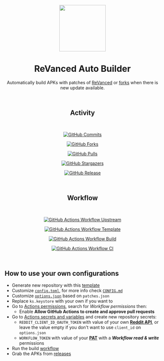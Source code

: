 <div align="center">

[<img src="https://raw.githubusercontent.com/ReVanced/revanced-patches/main/assets/revanced-logo/revanced-logo.svg" width="150px"/>](../../)

# ReVanced Auto Builder

Automatically build APKs with patches of [ReVanced](https://github.com/ReVanced/revanced-patches) or [forks](https://github.com/ReVanced/revanced-patches-template/forks?include=active%2Cnetwork&page=1&period=&sort_by=stargazer_counts) when there is new update available.

<br>

## Activity

<br>

[![GitHub Commits](https://img.shields.io/badge/Commits-Link-%23444444?style=for-the-badge&logo=github&label=Commits&labelColor=%23444444&color=%239858B8)](../../commits)

[![GitHub Forks](https://img.shields.io/badge/Forks-Link-%23444444?style=for-the-badge&logo=github&label=Forks&labelColor=%23444444&color=%239858B8)](../../forks)

[![GitHub Pulls](https://img.shields.io/badge/Pulls-Link-%23444444?style=for-the-badge&logo=github&label=Pulls&labelColor=%23444444&color=%239858B8)](../../pulls)

[![GitHub Stargazers](https://img.shields.io/badge/Stargazers-Link-%23444444?style=for-the-badge&logo=github&label=Stargazers&labelColor=%23444444&color=%239858B8)
](../../stargazers)

[![GitHub Release](https://img.shields.io/badge/Releases-Link-%23444444?style=for-the-badge&logo=github&label=Releases&labelColor=%23444444&color=%239858B8)
](../../releases)

<br>

## Workflow

<br>

[![GitHub Actions Workflow Upstream](https://img.shields.io/github/actions/workflow/status/mementomoryn/rmm/sync.yml?branch=main&style=for-the-badge&logo=github%20actions&logoColor=%23FFFFFF&label=Upstream&labelColor=%23444444&color=%23405898)
](https://github.com/mementomoryn/rmm/actions/workflows/sync.yml)

[![GitHub Actions Workflow Template](https://img.shields.io/badge/Template-Status-%23444444?style=for-the-badge&logo=github%20actions&logoColor=%23FFFFFF&label=Template&labelColor=%23444444&color=%23405898)
](../../actions/workflows/template_sync.yml)

[![GitHub Actions Workflow Build](https://img.shields.io/badge/CI-Status-%23444444?style=for-the-badge&logo=github%20actions&logoColor=%23FFFFFF&label=Build&labelColor=%23444444&color=%23405898)
](../../actions/workflows/build.yml)

[![GitHub Actions Workflow CI](https://img.shields.io/badge/CI-Status-%23444444?style=for-the-badge&logo=github%20actions&logoColor=%23FFFFFF&label=CI&labelColor=%23444444&color=%23405898)
](../../actions/workflows/ci.yml)

</div>

<br>

## How to use your own configurations

 * Generate new repository with this [template](https://github.com/new?template_name=rv-builder&template_owner=mementomoryn)
 * Customize [`config.toml`](./config.toml), for more info check [`CONFIG.md`](./CONFIG.md)
 * Customize [`options.json`](./options.json) based on `patches.json`
 * Replace `ks.keystore` with your own if you want to
 * Go to [Actions permissions](../../settings/actions), search for _Workflow permissions_ then:
   * Enable **Allow GitHub Actions to create and approve pull requests**
 * Go to [Actions secrets and variables](../../settings/secrets/actions) and create new repository secrets:
   * `REDDIT_CLIENT_ID_OAUTH_TOKEN` with value of your own [**Reddit API**](https://www.reddit.com/prefs/apps), or leave the value empty if you don't want to use `client_id` on `options.json`
   * `WORKFLOW_TOKEN` with value of your [**PAT**](https://github.com/settings/tokens) with a **_Workflow read & write_** permissions
 * Run the build [workflow](../../actions/workflows/build.yml)
 * Grab the APKs from [releases](../../releases)